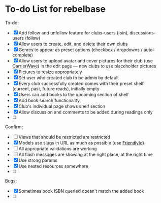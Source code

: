 # To-do List for rebelbase

To-do:
- [x] Add follow and unfollow feature for clubs-users (join), discussions-users (follow)
- [x] Allow users to create, edit, and delete their own clubs
- [x] Genres to appear as preset options (checkbox / dropdowns / auto-complete)
- [x] Allow users to upload avatar and cover pictures for their club (use [CarrierWave](https://github.com/carrierwaveuploader/carrierwave)) in the edit page — new clubs to use placeholder pictures
- [x] Pictures to resize appropriately
- [x] Set user who created club to be admin by default
- [x] Every club successfully created comes with their preset shelf (current, past, future reads), initially empty
- [x] Users can add books to the upcoming section of shelf
- [x] Add book search functionality
- [x] Club's individual page shows shelf section
- [x] Allow discussion and comments to be added during readings only
- [ ] 

Confirm:
- [ ] Views that should be restricted are restricted
- [x] Models use slugs in URL as much as possible (use [FriendlyId](https://github.com/norman/friendly_id))
- [ ] All appropriate validations are working
- [ ] All flash messages are showing at the right place, at the right time
- [x] Use strong params
- [x] Use nested resources somewhere
- [ ]

Bugs: 
- [x] Sometimes book ISBN queried doesn't match the added book
- [ ]